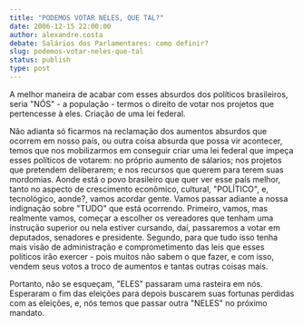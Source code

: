```yaml
---
title: "PODEMOS VOTAR NELES, QUE TAL?"
date: 2006-12-15 22:00:00
author: alexandre.costa
debate: Salários dos Parlamentares: como definir?
slug: podemos-votar-neles-que-tal
status: publish 
type: post
---
```


A melhor maneira de acabar com esses absurdos dos políticos brasileiros, seria "NÓS" - a população - termos o direito de votar nos projetos que pertencesse à eles. Criação de uma lei federal.  

Não adianta só ficarmos na reclamação dos aumentos absurdos que ocorrem em nosso país, ou outra coisa absurda que possa vir acontecer, temos que nos mobilizarmos em conseguir criar uma lei federal que impeça esses políticos de votarem: no próprio aumento de sálarios; nos projetos que pretendem deliberarem; e nos recursos que querem para terem suas mordomias. Aonde está o povo brasileiro que quer ver esse país melhor, tanto no aspecto de crescimento econômico, cultural, "POLÍTICO", e, tecnológico, aonde?, vamos acordar gente. Vamos passar adiante a nossa indignação sobre "TUDO" que está ocorrendo. Primeiro, vamos, mas realmente vamos, começar a escolher os vereadores que tenham uma instrução superior ou nela estiver cursando, daí, passaremos a votar em deputados, senadores e presidente. Segundo, para que tudo isso tenha mais visão de administração e comprometimento das leis que esses politicos irão exercer - pois muitos não sabem o que fazer, e com isso, vendem seus votos a troco de aumentos e tantas outras coisas mais.  

Portanto, não se esqueçam, "ELES" passaram uma rasteira em nós. Esperaram o fim das eleições para depois buscarem suas fortunas perdidas com as eleições, e, nós temos que passar outra "NELES" no próximo mandato.

